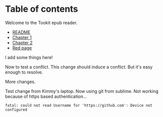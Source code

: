 Table of contents
=================

Welcome to the Tookit epub reader.

* [README](README.html)
* [Chapter 1](Chapter01.html)
* [Chapter 2](Chapter02.html)
* [Red page](Red_page.html)

I add some things here!

Now to test a conflict.
This change should induce a conflict.
But it's easy enough to resolve.

More changes.

Test change from Kimmy's laptop. Now using git from sublime. Not working because of https based authentication... 

    fatal: could not read Username for 'https://github.com': Device not configured
